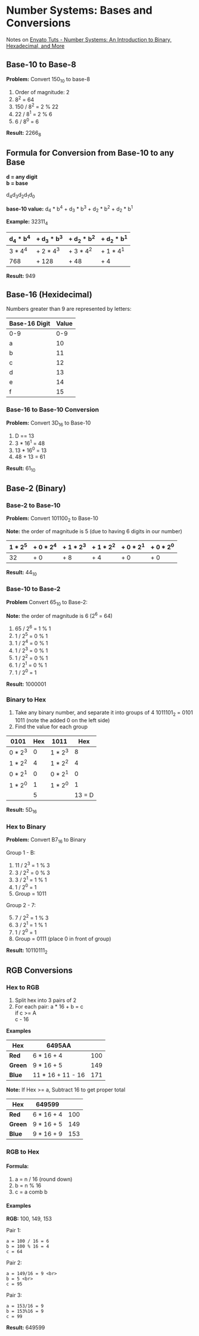 # Number Systems: Bases and Conversions

Notes on [Envato Tuts - Number Systems: An Introduction to Binary, Hexadecimal, and More](https://code.tutsplus.com/articles/number-systems-an-introduction-to-binary-hexadecimal-and-more--active-10848)

<a id="base-10-to-base-8"></a>
## Base-10 to Base-8

**Problem:** Convert 150<sub>10</sub> to base-8

1. Order of magnitude: 2
2. 8<sup>2</sup> = 64
3. 150 / 8<sup>2</sup> = 2 % 22
4. 22 / 8<sup>1</sup> = 2 % 6
5. 6 / 8<sup>0</sup> = 6

**Result:** 2266<sub>8</sub>

<a id="formula-for-conversion-from-base-10-to-any-base"></a>
## Formula for Conversion from Base-10 to any Base
**d = any digit**<br>
**b = base**

d<sub>4</sub>d<sub>3</sub>d<sub>2</sub>d<sub>1</sub>d<sub>0</sub>

**base-10 value:** 
d<sub>4</sub> \* b<sup>4</sup> + d<sub>3</sub> \* b<sup>3</sup> + d<sub>2</sub> \* b<sup>2</sup> + d<sub>2</sub> \* b<sup>1</sup>

**Example:**
32311<sub>4</sub> <br>

| d<sub>4</sub> \* b<sup>4</sup> | + d<sub>3</sub> \* b<sup>3</sup> | + d<sub>2</sub> \* b<sup>2</sup> | + d<sub>2</sub> \* b<sup>1</sup> |
| ------------------------------ | -------------------------------- | -------------------------------- | -------------------------------- |
| 3 \* 4<sup>4</sup> | + 2 \* 4<sup>3</sup> | + 3 \* 4<sup>2</sup> | + 1 \* 4<sup>1</sup> | + 1 \* 4<sup>0</sup> <br> |
| 768                | + 128                | + 48                 | + 4                  | + 1     <br> |

**Result:** 949


<a id="base-16-hexidecimal"></a>
## Base-16 (Hexidecimal)

Numbers greater than 9 are represented by letters:

| Base-16 Digit | Value |
| ------------- | ----- |
| 0-9           | 0-9   |
| a             | 10    | 
| b             | 11    | 
| c             | 12    | 
| d             | 13    | 
| e             | 14    | 
| f             | 15    | 

<a id="base-16-to-base-10-conversion"></a>
### Base-16 to Base-10 Conversion

**Problem:** Convert 3D<sub>16</sub> to Base-10

1. D == 13
2. 3 \* 16<sup>1</sup> = 48
3. 13 \* 16<sup>0</sup> = 13
4. 48 + 13 = 61

**Result:** 61<sub>10</sub>


<a id="base-2-binary"></a>
## Base-2 (Binary)

<a id="base-2-to-base-10"></a>
### Base-2 to Base-10    

**Problem:** Convert 101100<sub>2</sub> to Base-10

**Note:** the order of magnitude is 5 (due to having 6 digits in our number)

| 1 \* 2<sup>5</sup> | + 0 \* 2<sup>4</sup> | + 1 \* 2<sup>3</sup> | + 1 \* 2<sup>2</sup> | + 0 \* 2<sup>1</sup> | + 0 \* 2<sup>0</sup> |
| ------------------ | -------------------- | -------------------- | -------------------- | -------------------- | -------------------- |
| 32                 | + 0                  | + 8                  | + 4                  | +  0                 | +  0                 |

**Result:** 44<sub>10</sub>

<a id="base-10-to-base-2"></a>
### Base-10 to Base-2

**Problem** Convert 65<sub>10</sub> to Base-2:

**Note:** the order of magnitude is 6 (2<sup>6</sup> = 64)

1. 65 / 2<sup>6</sup> = 1 % 1
2. 1 / 2<sup>5</sup> = 0 % 1
3. 1 / 2<sup>4</sup> = 0 % 1
4. 1 / 2<sup>3</sup> = 0 % 1
5. 1 / 2<sup>2</sup> = 0 % 1
6. 1 / 2<sup>1</sup> = 0 % 1
7. 1 / 2<sup>0</sup> = 1

**Result:** 1000001

<a id="binary-to-hex"></a>
### Binary to Hex

1. Take any binary number, and separate it into groups of 4
    1011101<sub>2</sub> = 0101 1011
    (note the added 0 on the left side)
2. Find the value for each group

| 0101               | Hex | 1011               | Hex    |
| ------------------ | --- | ------------------ | ------ | 
| 0 \* 2<sup>3</sup> | 0   | 1 \* 2<sup>3</sup> | 8      |
| 1 \* 2<sup>2</sup> | 4   | 1 \* 2<sup>2</sup> | 4      |
| 0 \* 2<sup>1</sup> | 0   | 0 \* 2<sup>1</sup> | 0      |
| 1 \* 2<sup>0</sup> | 1   | 1 \* 2<sup>0</sup> | 1      |
|                    | 5   |                    | 13 = D |

**Result:** 5D<sub>16</sub>

<a id="hex-to-binary"></a>
### Hex to Binary

**Problem:** Convert B7<sub>16</sub> to Binary

Group 1 - B:

1. 11 / 2<sup>3</sup> = 1 % 3
2. 3 / 2<sup>2</sup>  = 0 % 3
3. 3 / 2<sup>1</sup>  = 1 % 1
4. 1 / 2<sup>0</sup>  = 1
5. Group = 1011

Group 2 - 7:

5. 7 / 2<sup>2</sup> = 1 % 3
6. 3 / 2<sup>1</sup> = 1 % 1
7. 1 / 2<sup>0</sup> = 1
8. Group = 0111 (place 0 in front of group)

**Result:** 10110111<sub>2</sub>

<a id="rgb-conversions"></a>
## RGB Conversions

<a id="hex-to-rgb"></a>
### Hex to RGB

1. Split hex into 3 pairs of 2
2. For each pair:
    a \* 16 + b = c <br>
    if c >= A <br>
        c - 16

**Examples**

| Hex       | 6495AA             |     | 
| --------- | ------------------ | --- |
| **Red**   | 6 \*  16 + 4       | 100 | 
| **Green** | 9 \*  16 + 5       | 149 | 
| **Blue**  | 11 \* 16 + 11 - 16 | 171 | 

**Note:** If Hex >= a, Subtract 16 to get proper total

| Hex       | 649599             |     | 
| --------- | ------------------ | --- |
| **Red**   | 6 \*  16 + 4       | 100 | 
| **Green** | 9 \*  16 + 5       | 149 | 
| **Blue**  | 9 \*  16 + 9       | 153 | 

<a id="rgb-to-hex"></a>
### RGB to Hex

<a id="formula"></a>
#### Formula: 
 
1. a = n / 16 (round down)
2. b = n % 16
3. c = a comb b 

<a id="examples"></a>
#### Examples

**RGB:** 100, 149, 153

Pair 1:

```
a = 100 / 16 = 6 
b = 100 % 16 = 4
c = 64
```

Pair 2:  

```
a = 149/16 = 9 <br>
b = 5 <br>
c = 95
```

Pair 3: 

```
a = 153/16 = 9
b = 153%16 = 9
c = 99
```

**Result:** 649599

